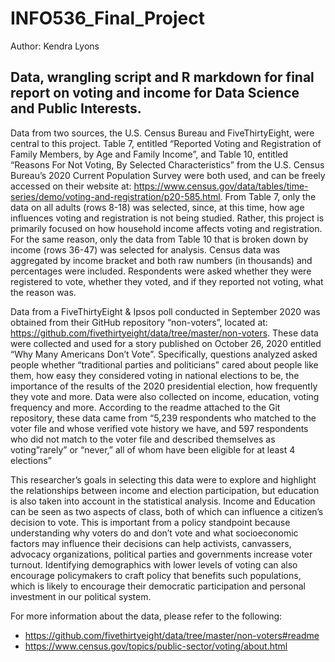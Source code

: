 # INFO536_Final_Project
Author: Kendra Lyons

## Data, wrangling script and R markdown for final report on voting and income for Data Science and Public Interests. 

Data from two sources, the U.S. Census Bureau and FiveThirtyEight, were central to this project. Table 7, entitled “Reported Voting and Registration of Family Members, by Age and Family Income”, and Table 10, entitled “Reasons For Not Voting, By Selected Characteristics” from the U.S. Census Bureau’s 2020 Current Population Survey were both used, and can be freely accessed on their website at: https://www.census.gov/data/tables/time-series/demo/voting-and-registration/p20-585.html. From Table 7, only the data on all adults (rows 8-18) was selected, since, at this time, how age influences voting and registration is not being studied. Rather, this project is primarily focused on how household income affects voting and registration. For the same reason, only the data from Table 10 that is broken down by income (rows 36-47) was selected for analysis. Census data was aggregated by income bracket and both raw numbers (in thousands) and percentages were included. Respondents were asked whether they were registered to vote, whether they voted, and if they reported not voting, what the reason was.

Data from a FiveThirtyEight & Ipsos poll conducted in September 2020 was obtained from their GitHub repository “non-voters”, located at: https://github.com/fivethirtyeight/data/tree/master/non-voters. These data were collected and used for a story published on October 26, 2020 entitled “Why Many Americans Don’t Vote”. Specifically, questions analyzed asked people whether “traditional parties and politicians” cared about people like them, how easy they considered voting in national elections to be, the importance of the results of the 2020 presidential election, how frequently they vote and more. Data were also collected on income, education, voting frequency and more. According to the readme attached to the Git repository, these data came from “5,239 respondents who matched to the voter file and whose verified vote history we have, and 597 respondents who did not match to the voter file and described themselves as voting”rarely” or “never,” all of whom have been eligible for at least 4 elections”

This researcher’s goals in selecting this data were to explore and highlight the relationships between income and election participation, but education is also taken into account in the statistical analysis. Income and Education can be seen as two aspects of class, both of which can influence a citizen’s decision to vote. This is important from a policy standpoint because understanding why voters do and don’t vote and what socioeconomic factors may influence their decisions can help activists, canvassers, advocacy organizations, political parties and governments increase voter turnout. Identifying demographics with lower levels of voting can also encourage policymakers to craft policy that benefits such populations, which is likely to encourage their democratic participation and personal investment in our political system.

For more information about the data, please refer to the following:

* https://github.com/fivethirtyeight/data/tree/master/non-voters#readme
* https://www.census.gov/topics/public-sector/voting/about.html
